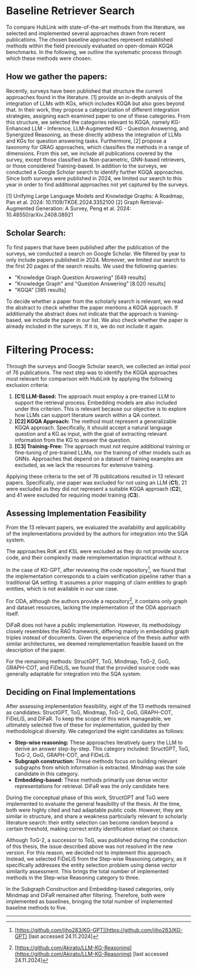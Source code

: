
# Baseline Retriever Search

To compare HubLink with state-of-the-art methods from the literature, we selected and implemented several approaches drawn from recent publications. The chosen baseline approaches represent established methods within the field previously evaluated on open-domain KGQA benchmarks. In the following, we outline the systematic process through which these methods were chosen.



## How we gather the papers:
Recently, surveys have been published that structure the current approaches found in the literature. [1] provide an in-depth analysis of the integration of LLMs with KGs, which includes KGQA but also goes beyond that. In their work, they propose a categorization of different integration strategies, assigning each examined paper to one of these categories. From this structure, we selected the categories relevant to KGQA, namely KG-Enhanced LLM - Inference, LLM-Augmented KG - Question Answering, and Synergized Reasoning, as these directly address the integration of LLMs and KGs for question answering tasks.
Furthermore, [2] propose a taxonomy for GRAG approaches, which classifies the methods in a range of dimensions. From this set, we include all publications covered by the survey, except those classified as Non-parametric, GNN-based retrievers, or those considered Training-based.
In addition to the surveys, we conducted a Google Scholar search to identify further KGQA approaches. Since both surveys were published in 2024, we limited our search to this year in order to find additional approaches not yet captured by the surveys.

[1] Unifying Large Language Models and Knowledge Graphs: A Roadmap, Pan et al. 2024: 10.1109/TKDE.2024.3352100
[2] Graph Retrieval-Augmented Generation: A Survey, Peng et al. 2024: 10.48550/arXiv.2408.08921


## Scholar Search:
To find papers that have been published after the publication of the surveys, we conducted a search on Google Scholar. We filtered by year to only include papers published in 2024. Moreover, we limited our search to the first 20 pages of the search results. We used the following queries:

- "Knowledge Graph Question Answering" [649 results]
- "Knowledge Graph" and "Question Answering" [8.020 results]
- "KGQA" [385 results]

To decide whether a paper from the scholarly search is relevant, we read the abstract to check whether the paper mentions a KGQA approach. If additionally the abstract does not indicate that the approach is training-based, we include the paper in our list. We also check whether the paper is already included in the surveys. If it is, we do not include it again. 

# Filtering Process:
Through the surveys and Google Scholar search, we collected an initial pool of 76 publications. The next step was to identify the KGQA approaches most relevant for comparison with HubLink by applying the following exclusion criteria:

1.  **[C1] LLM-Based:** The approach must employ a pre-trained LLM to support the retrieval process. Embedding models are also included under this criterion. This is relevant because our objective is to explore how LLMs can support literature search within a QA context.
2.  **[C2] KGQA Approach:** The method must represent a generalizable KGQA approach. Specifically, it should accept a natural language question and a KG as input, with the goal of extracting relevant information from the KG to answer the question.
3.  **[C3] Training-Free:** The approach must not require additional training or fine-tuning of pre-trained LLMs, nor the training of other models such as GNNs. Approaches that depend on a dataset of training examples are excluded, as we lack the resources for extensive training.

Applying these criteria to the set of 76 publications resulted in 13 relevant papers. Specifically, one paper was excluded for not using an LLM (**C1**), 21 were excluded as they did not represent a suitable KGQA approach (**C2**), and 41 were excluded for requiring model training (**C3**).

## Assessing Implementation Feasibility

From the 13 relevant papers, we evaluated the availability and applicability of the implementations provided by the authors for integration into the SQA system.

The approaches RoK and KSL were excluded as they do not provide source code, and their complexity made reimplementation impractical without it.

In the case of KG-GPT, after reviewing the code repository[^1], we found that the implementation corresponds to a claim verification pipeline rather than a traditional QA setting. It assumes a prior mapping of claim entities to graph entities, which is not available in our use case.

For ODA, although the authors provide a repository[^2], it contains only graph and dataset resources, lacking the implementation of the ODA approach itself.

DiFaR does not have a public implementation. However, its methodology closely resembles the RAG framework, differing mainly in embedding graph triples instead of documents. Given the experience of the thesis author with similar architectures, we deemed reimplementation feasible based on the description of the paper.

For the remaining methods: StructGPT, ToG, Mindmap, ToG-2, GoG, GRAPH-COT, and FiDeLiS, we found that the provided source code was generally adaptable for integration into the SQA system.

## Deciding on Final Implementations

After assessing implementation feasibility, eight of the 13 methods remained as candidates: StructGPT, ToG, Mindmap, ToG-2, GoG, GRAPH-COT, FiDeLiS, and DiFaR. To keep the scope of this work manageable, we ultimately selected five of these for implementation, guided by their methodological diversity. We categorized the eight candidates as follows:

* **Step-wise reasoning:** These approaches iteratively query the LLM to derive an answer step-by-step. This category included: StructGPT, ToG, ToG-2, GoG, GRAPH-COT, and FiDeLiS.
* **Subgraph construction:** These methods focus on building relevant subgraphs from which information is extracted. Mindmap was the sole candidate in this category.
* **Embedding-based:** These methods primarily use dense vector representations for retrieval. DiFaR was the only candidate here.

During the conceptual phase of this work, StructGPT and ToG were implemented to evaluate the general feasibility of the thesis. At the time, both were highly cited and had adaptable public code. However, they are similar in structure, and share a weakness particularly relevant to scholarly literature search: their entity selection can become random beyond a certain threshold, making correct entity identification reliant on chance.

Although ToG-2, a successor to ToG, was published during the conduction of this thesis, the issue described above was not resolved in the new version. For this reason, we decided not to implement this approach. Instead, we selected FiDeLiS from the Step-wise Reasoning category, as it specifically addresses the entity selection problem using dense vector similarity assessment. This brings the total number of implemented methods in the Step-wise Reasoning category to three.

In the Subgraph Construction and Embedding-based categories, only Mindmap and DiFaR remained after filtering. Therefore, both were implemented as baselines, bringing the total number of implemented baseline methods to five.

---
[^1]: [https://github.com/jiho283/KG-GPT](https://github.com/jiho283/KG-GPT) \[last accessed 24.11.2024]
[^2]: [https://github.com/Akirato/LLM-KG-Reasoning](https://github.com/Akirato/LLM-KG-Reasoning) \[last accessed 24.11.2024]
